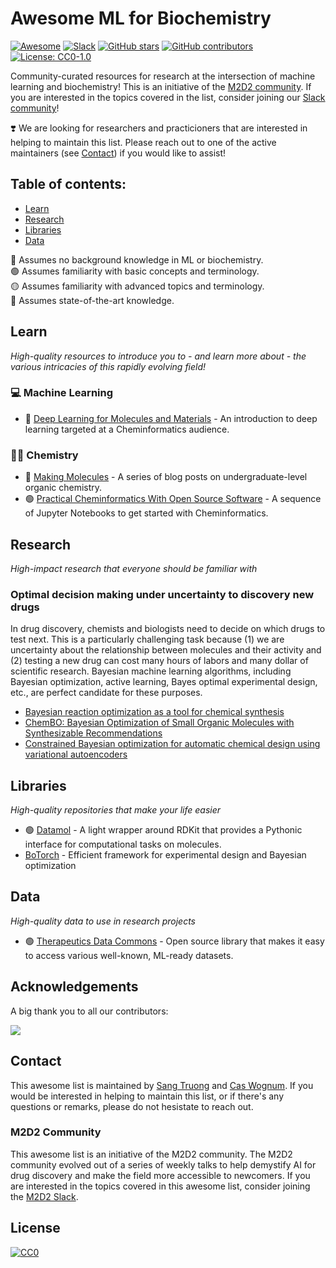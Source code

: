 # Awesome ML for Biochemistry
[![Awesome](https://awesome.re/badge.svg)](https://awesome.re) 
[![Slack](https://img.shields.io/badge/Slack-join-green.svg?logo=slack)](https://join.slack.com/t/m2d2group/shared_invite/zt-16w1rjqqs-n81TiK~iB23XbZ0QWMYs~A)
[![GitHub stars](https://badgen.net/github/stars/m2d2-labs/awesome-ml-for-biochemistry)](https://github.com/m2d2-labs/awesome-ml-for-biochemistry/stargazers/) 
[![GitHub contributors](https://img.shields.io/github/contributors/m2d2-labs/awesome-ml-for-biochemistry)](https://github.com/m2d2-labs/awesome-ml-for-biochemistry/graphs/contributors/) 
[![License: CC0-1.0](https://img.shields.io/badge/License-CC0_1.0-lightgrey.svg)](http://creativecommons.org/publicdomain/zero/1.0/) 

Community-curated resources for research at the intersection of machine learning and biochemistry! This is an initiative of the [M2D2 community](#m2d2-community). If you are interested in the topics covered in the list, consider joining our [Slack community](https://join.slack.com/t/m2d2group/shared_invite/zt-16w1rjqqs-n81TiK~iB23XbZ0QWMYs~A)!

:heavy_heart_exclamation: We are looking for researchers and practicioners that are interested in helping to maintain this list. Please reach out to one of the active maintainers (see [Contact](#contact)) if you would like to assist!

## Table of contents:
- [Learn](#learn)
- [Research](#research)
- [Libraries](#libraries)
- [Data](#data)

🔵 Assumes no background knowledge in ML or biochemistry.</br>
🟢 Assumes familiarity with basic concepts and terminology.</br>
🟡 Assumes familiarity with advanced topics and terminology.</br>
🔴 Assumes state-of-the-art knowledge.</br>

## Learn
_High-quality resources to introduce you to - and learn more about - the various intricacies of this rapidly evolving field!_

### 💻 Machine Learning
- 🔵 [Deep Learning for Molecules and Materials](https://dmol.pub/intro.html) - An introduction to deep learning targeted at a Cheminformatics audience.

### 🧑‍🔬 Chemistry
- 🔵 [Making Molecules](https://www.makingmolecules.com/) - A series of blog posts on undergraduate-level organic chemistry.
- 🟢 [Practical Cheminformatics With Open Source Software](https://github.com/PatWalters/practical_cheminformatics_tutorials) - A sequence of Jupyter Notebooks to get started with Cheminformatics.

## Research
_High-impact research that everyone should be familiar with_
### Optimal decision making under uncertainty to discovery new drugs
In drug discovery, chemists and biologists need to decide on which drugs to test next. This is a particularly challenging task because (1) we are uncertainty about the relationship between molecules and their activity and (2) testing a new drug can cost many hours of labors and many dollar of scientific research. Bayesian machine learning algorithms, including Bayesian optimization, active learning, Bayes optimal experimental design, etc., are perfect candidate for these purposes. 

- [Bayesian reaction optimization as a tool for chemical synthesis](https://www.nature.com/articles/s41586-021-03213-y)
- [ChemBO: Bayesian Optimization of Small Organic Molecules with Synthesizable Recommendations](https://proceedings.mlr.press/v108/korovina20a.html)
- [Constrained Bayesian optimization for automatic chemical design using variational autoencoders](https://pubs.rsc.org/en/content/articlehtml/2020/sc/c9sc04026a)

## Libraries
_High-quality repositories that make your life easier_

- 🟢 [Datamol](https://datamol.io/) - A light wrapper around RDKit that provides a Pythonic interface for computational tasks on molecules.
- [BoTorch](https://botorch.org/) - Efficient framework for experimental design and Bayesian optimization

## Data
_High-quality data to use in research projects_

- 🟢 [Therapeutics Data Commons](https://tdcommons.ai/) - Open source library that makes it easy to access various well-known, ML-ready datasets.

## Acknowledgements
A big thank you to all our contributors: 

<a href="https://github.com/m2d2-labs/awesome-ml-for-biochemistry/graphs/contributors">
  <img src="https://contrib.rocks/image?repo=m2d2-labs/awesome-ml-for-biochemistry" />
</a>

## Contact
This awesome list is maintained by [Sang Truong](mailto:sttruong@cs.stanford.edu) and [Cas Wognum](mailto:cas@valencediscovery.com). If you would be interested in helping to maintain this list, or if there's any questions or remarks, please do not hesistate to reach out.

### M2D2 Community
This awesome list is an initiative of the M2D2 community. The M2D2 community evolved out of a series of weekly talks to help demystify AI for drug discovery and make the field more accessible to newcomers. If you are interested in the topics covered in this awesome list, consider joining the [M2D2 Slack](https://join.slack.com/t/m2d2group/shared_invite/zt-16w1rjqqs-n81TiK~iB23XbZ0QWMYs~A).

## License
[![CC0](http://mirrors.creativecommons.org/presskit/buttons/88x31/svg/cc-zero.svg)](https://creativecommons.org/publicdomain/zero/1.0/)

